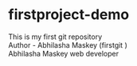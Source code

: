 # firstproject-demo
This is my first git repository
<br>
Author - Abhilasha Maskey (firstgit )
<br>
Abhilasha Maskey 
web developer
